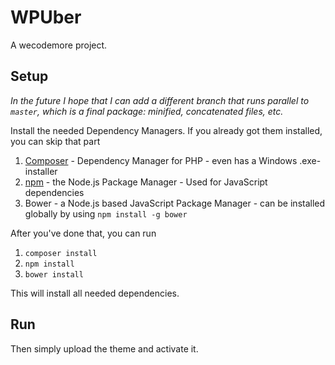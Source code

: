 # WPUber

A wecodemore project.

## Setup

_In the future I hope that I can add a different branch that runs parallel to `master`, which
is a final package: minified, concatenated files, etc._

Install the needed Dependency Managers. If you already got them installed, you can skip that part

1. [Composer](https://getcomposer.org/download/) - Dependency Manager for PHP - even has a Windows .exe-installer
1. [npm](http://nodejs.org) - the Node.js Package Manager - Used for JavaScript dependencies
1. Bower - a Node.js based JavaScript Package Manager - can be installed globally by using `npm install -g bower`

After you've done that, you can run

1. `composer install`
1. `npm install`
1. `bower install`

This will install all needed dependencies.

## Run

Then simply upload the theme and activate it.